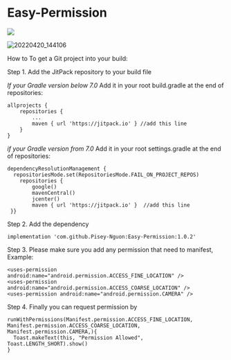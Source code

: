 
# Easy-Permission
[![](https://jitpack.io/v/Pisey-Nguon/Easy-Permission.svg)](https://jitpack.io/#Pisey-Nguon/Easy-Permission)

![20220420_144106](https://user-images.githubusercontent.com/47247206/164179342-0251c037-ce07-44ca-80bb-41b04706d361.gif)


How to
To get a Git project into your build:

Step 1. Add the JitPack repository to your build file

*If your Gradle version below 7.0*
Add it in your root build.gradle at the end of repositories:

	allprojects {
		repositories {
			...
			maven { url 'https://jitpack.io' } //add this line
		}
	}

*if your Gradle version from 7.0*
Add it in your root settings.gradle at the end of repositories:

    dependencyResolutionManagement {  
      repositoriesMode.set(RepositoriesMode.FAIL_ON_PROJECT_REPOS)  
        repositories {
	        google()  
            mavenCentral()  
            jcenter()  
            maven { url 'https://jitpack.io' }  //add this line
     }}

Step 2. Add the dependency

	implementation 'com.github.Pisey-Nguon:Easy-Permission:1.0.2'

Step 3. Please make sure you add any permission that need to manifest, Example:

    <uses-permission android:name="android.permission.ACCESS_FINE_LOCATION" />
    <uses-permission android:name="android.permission.ACCESS_COARSE_LOCATION" />
    <uses-permission android:name="android.permission.CAMERA" />

Step 4. Finally you can request permission by

    runWithPermissions(Manifest.permission.ACCESS_FINE_LOCATION, Manifest.permission.ACCESS_COARSE_LOCATION, Manifest.permission.CAMERA,){  
      Toast.makeText(this, "Permission Allowed", Toast.LENGTH_SHORT).show()  
    }
